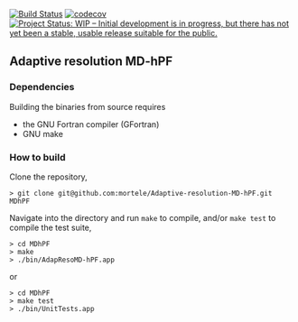 [![Build Status](https://travis-ci.com/mortele/Adaptive-resolution-MD-hPF.svg?token=81VUNKkUYjZSicZzs1NR&branch=master)](https://travis-ci.com/mortele/Adaptive-resolution-MD-hPF) 
[![codecov](https://codecov.io/gh/mortele/Adaptive-resolution-MD-hPF/branch/master/graph/badge.svg?token=ayq0rwnrot)](https://codecov.io/gh/mortele/Adaptive-resolution-MD-hPF) 
[![Project Status: WIP – Initial development is in progress, but there has not yet been a stable, usable release suitable for the public.](https://www.repostatus.org/badges/latest/wip.svg)](https://www.repostatus.org/#wip)

## Adaptive resolution MD-hPF

### Dependencies
Building the binaries from source requires 
* the GNU Fortran compiler (GFortran)
* GNU make

### How to build
Clone the repository,
```
> git clone git@github.com:mortele/Adaptive-resolution-MD-hPF.git MDhPF
```
Navigate into the directory and run `make` to compile, and/or `make test` to compile the test suite,
```
> cd MDhPF
> make
> ./bin/AdapResoMD-hPF.app
```
or
```
> cd MDhPF
> make test
> ./bin/UnitTests.app
```

